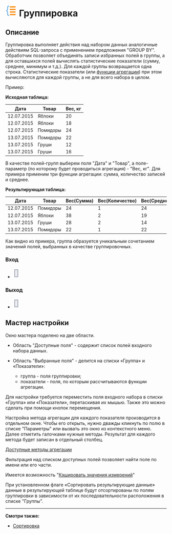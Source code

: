 # ![](../../media/app/icons/component-18/component-default-15.svg) Группировка

## Описание

Группировка выполняет действия над набором данных аналогичные действиям SQL-запроса с применением предложения "GROUP BY". Обработчик позволяет объединять записи избранных полей в группы, а для оставшихся полей вычислять статистические показатели (сумму, среднее, минимум и т.д.). Для каждой группы возвращается одна строка. Статистические показатели (или [функции агрегации](../aggregation-functions.md)) при этом вычисляются для каждой группы, а не для всего набора в целом.

Пример:

**Исходная таблица:**

| Дата | Товар | Вес, кг |
| -------- | ---------- | ------------ |
| 12.07.2015 | Яблоки | 20 |
| 12.07.2015 | Яблоки | 18 |
| 12.07.2015 | Помидоры | 24 |
| 13.07.2015 | Помидоры | 22 |
| 13.07.2015 | Груши | 12 |
| 13.07.2015 | Груши | 16 |

В качестве полей-групп выберем поля "Дата" и "Товар", а поле-параметр (по которому будет проводиться агрегация) - "Вес, кг". Для примера применим три функции агрегации: сумма, количество записей и среднее.

**Результирующая таблица:**

| Дата | Товар | Вес(Сумма) | Вес(Количество) | Вес(Среднее) |
| -------- | -------- | -------- | -------- | -------- |
| 12.07.2015 | Помидоры | 24 | 1 | 24 |
| 12.07.2015 | Яблоки | 38 | 2 | 19 |
| 13.07.2015 | Груши | 28 | 2 | 14 |
| 13.07.2015 | Помидоры | 22 | 1 | 22 |

Как видно из примера, группа образуется уникальным сочетанием значений полей, выбранных в качестве группировочных.

### Вход

* ![](../../media/app/icons/ports/table-inactive.svg)

### Выход

* ![](../../media/app/icons/ports/table-inactive.svg)

## Мастер настройки

Окно мастера поделено на две области.

* Область "Доступные поля" - содержит список полей входного набора данных.

* Область "Выбранные поля" - делится на списки «Группа» и «Показатели»:
  * группа - поля группировки;
  * показатели - поля, по которым рассчитываются функции агрегации.

Для настройки требуется переместить поля входного набора в списки «Группа» или «Показатели», перетаскивая их мышью. Также это можно сделать при помощи кнопок перемещения.

Настройка метода агрегации для каждого показателя производится в отдельном окне. Чтобы его открыть, нужно дважды кликнуть по полю в списке "Параметры" или вызвать это окно из контекстного меню. Далее отметить галочками нужные методы. Результат для каждого метода будет записан в отдельный столбец.

[Доступные методы агрегации](../aggregation-functions.md)

Фильтрация над списком доступных полей позволяет найти поле по имени или его части.

Имеется возможность "[Кэшировать значения измерений](../../scenario/caching.md)"

При установленном  флаге  «Сортировать результирующие данные» данные в результирующей таблице будут отсортированы по полям группировки в зависимости от их последовательности расположения в списке "Группы".

----

**Смотри также:**

* [Сортировка](../../processors/transformation/sorting.md)
